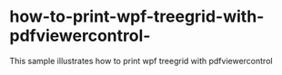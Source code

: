 # how-to-print-wpf-treegrid-with-pdfviewercontrol-
This sample illustrates how to print wpf treegrid with pdfviewercontrol 
